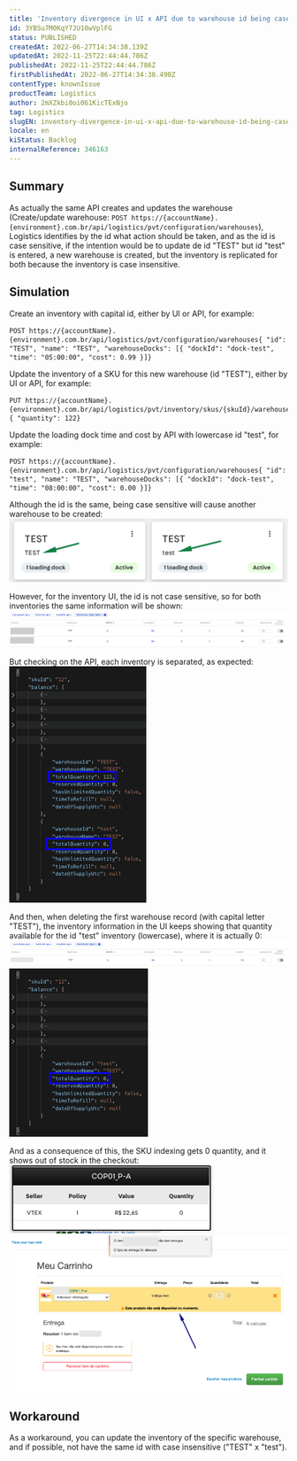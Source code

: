 ```yaml
---
title: 'Inventory divergence in UI x API due to warehouse id being case sensitive'
id: 3YBSu7M0KqY7JU10wVplFG
status: PUBLISHED
createdAt: 2022-06-27T14:34:38.139Z
updatedAt: 2022-11-25T22:44:44.786Z
publishedAt: 2022-11-25T22:44:44.786Z
firstPublishedAt: 2022-06-27T14:34:38.490Z
contentType: knownIssue
productTeam: Logistics
author: 2mXZkbi0oi061KicTExNjo
tag: Logistics
slugEN: inventory-divergence-in-ui-x-api-due-to-warehouse-id-being-case-sensitive
locale: en
kiStatus: Backlog
internalReference: 346163
---
```


## Summary


As actually the same API creates and updates the warehouse (Create/update warehouse: `POST https://{accountName}.{environment}.com.br/api/logistics/pvt/configuration/warehouses`), Logistics identifies by the id what action should be taken, and as the id is case sensitive, if the intention would be to update de id "TEST" but id "test" is entered, a new warehouse is created, but the inventory is replicated for both because the inventory is case insensitive.



## Simulation


Create an inventory with capital id, either by UI or API, for example:

    POST https://{accountName}.{environment}.com.br/api/logistics/pvt/configuration/warehouses{ "id": "TEST", "name": "TEST", "warehouseDocks": [{ "dockId": "dock-test", "time": "05:00:00", "cost": 0.99 }]}


Update the inventory of a SKU for this new warehouse (id "TEST"), either by UI or API, for example:

    PUT https://{accountName}.{environment}.com.br/api/logistics/pvt/inventory/skus/{skuId}/warehouses/{warehouseId}{ "quantity": 122}


Update the loading dock time and cost by API with lowercase id "test", for example:

    POST https://{accountName}.{environment}.com.br/api/logistics/pvt/configuration/warehouses{ "id": "test", "name": "TEST", "warehouseDocks": [{ "dockId": "dock-test", "time": "08:00:00", "cost": 0.00 }]}


Although the id is the same, being case sensitive will cause another warehouse to be created:
 ![](https://raw.githubusercontent.com/vtexdocs/known-issues/refs/heads/main/docs/en/known-issues/Logistics/inventory-divergence-in-ui-x-api-due-to-warehouse-id-being-case-sensitive_1.png)

However, for the inventory UI, the id is not case sensitive, so for both inventories the same information will be shown:
 ![](https://raw.githubusercontent.com/vtexdocs/known-issues/refs/heads/main/docs/en/known-issues/Logistics/inventory-divergence-in-ui-x-api-due-to-warehouse-id-being-case-sensitive_2.png)

But checking on the API, each inventory is separated, as expected:
 ![](https://raw.githubusercontent.com/vtexdocs/known-issues/refs/heads/main/docs/en/known-issues/Logistics/inventory-divergence-in-ui-x-api-due-to-warehouse-id-being-case-sensitive_3.png)

And then, when deleting the first warehouse record (with capital letter "TEST"), the inventory information in the UI keeps showing that quantity available for the id "test" inventory (lowercase), where it is actually 0:
 ![](https://raw.githubusercontent.com/vtexdocs/known-issues/refs/heads/main/docs/en/known-issues/Logistics/inventory-divergence-in-ui-x-api-due-to-warehouse-id-being-case-sensitive_4.png)
 ![](https://raw.githubusercontent.com/vtexdocs/known-issues/refs/heads/main/docs/en/known-issues/Logistics/inventory-divergence-in-ui-x-api-due-to-warehouse-id-being-case-sensitive_5.png)

And as a consequence of this, the SKU indexing gets 0 quantity, and it shows out of stock in the checkout:
 ![](https://raw.githubusercontent.com/vtexdocs/known-issues/refs/heads/main/docs/en/known-issues/Logistics/inventory-divergence-in-ui-x-api-due-to-warehouse-id-being-case-sensitive_6.png)
 ![](https://raw.githubusercontent.com/vtexdocs/known-issues/refs/heads/main/docs/en/known-issues/Logistics/inventory-divergence-in-ui-x-api-due-to-warehouse-id-being-case-sensitive_7.png)



## Workaround


As a workaround, you can update the inventory of the specific warehouse, and if possible, not have the same id with case insensitive ("TEST" x "test").

